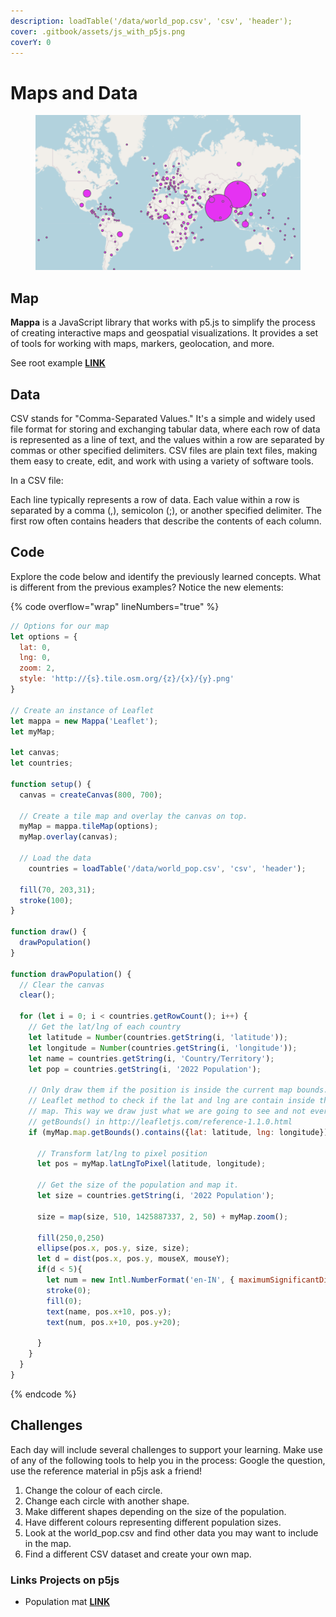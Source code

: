 ```yaml
---
description: loadTable('/data/world_pop.csv', 'csv', 'header');
cover: .gitbook/assets/js_with_p5js.png
coverY: 0
---
```


# Maps and Data

<figure><img src=".gitbook/assets/Screen Shot 2023-08-03 at 11.19.51 AM.png" alt=""><figcaption></figcaption></figure>

## Map

**Mappa** is a JavaScript library that works with p5.js to simplify the process of creating interactive maps and geospatial visualizations. It provides a set of tools for working with maps, markers, geolocation, and more.

See root example [**LINK**](https://mappa.js.org/docs/examples-leaflet.html)

## Data

CSV stands for "Comma-Separated Values." It's a simple and widely used file format for storing and exchanging tabular data, where each row of data is represented as a line of text, and the values within a row are separated by commas or other specified delimiters. CSV files are plain text files, making them easy to create, edit, and work with using a variety of software tools.

In a CSV file:

Each line typically represents a row of data. Each value within a row is separated by a comma (,), semicolon (;), or another specified delimiter. The first row often contains headers that describe the contents of each column.

## Code

Explore the code below and identify the previously learned concepts.  What is different from the previous examples?  Notice the new elements:

{% code overflow="wrap" lineNumbers="true" %}
```javascript
// Options for our map
let options = {
  lat: 0,
  lng: 0,
  zoom: 2,
  style: 'http://{s}.tile.osm.org/{z}/{x}/{y}.png'
}

// Create an instance of Leaflet
let mappa = new Mappa('Leaflet');
let myMap;

let canvas;
let countries;

function setup() {
  canvas = createCanvas(800, 700);

  // Create a tile map and overlay the canvas on top.
  myMap = mappa.tileMap(options);
  myMap.overlay(canvas);

  // Load the data
    countries = loadTable('/data/world_pop.csv', 'csv', 'header');

  fill(70, 203,31);	
  stroke(100);
}

function draw() {
  drawPopulation()
}

function drawPopulation() {
  // Clear the canvas
  clear();

  for (let i = 0; i < countries.getRowCount(); i++) {
    // Get the lat/lng of each country 
    let latitude = Number(countries.getString(i, 'latitude'));
    let longitude = Number(countries.getString(i, 'longitude'));
    let name = countries.getString(i, 'Country/Territory');
    let pop = countries.getString(i, '2022 Population');

    // Only draw them if the position is inside the current map bounds. We use a
    // Leaflet method to check if the lat and lng are contain inside the current
    // map. This way we draw just what we are going to see and not everything. See
    // getBounds() in http://leafletjs.com/reference-1.1.0.html
    if (myMap.map.getBounds().contains({lat: latitude, lng: longitude})) {
      
      // Transform lat/lng to pixel position
      let pos = myMap.latLngToPixel(latitude, longitude);
      
      // Get the size of the population and map it.
      let size = countries.getString(i, '2022 Population');
      
      size = map(size, 510, 1425887337, 2, 50) + myMap.zoom();
      
      fill(250,0,250)
      ellipse(pos.x, pos.y, size, size);
      let d = dist(pos.x, pos.y, mouseX, mouseY);
      if(d < 5){
        let num = new Intl.NumberFormat('en-IN', { maximumSignificantDigits: 3 }).format(pop);
        stroke(0);
        fill(0);
        text(name, pos.x+10, pos.y);
        text(num, pos.x+10, pos.y+20);
        
      }
    }
  }
}
```
{% endcode %}

## Challenges

Each day will include several challenges to support your learning.  Make use of any of the following tools to help you in the process: Google the question, use the reference material in p5js ask a friend!

1. Change the colour of each circle.
2. Change each circle with another shape.
3. Make different shapes depending on the size of the population.
4. Have different colours representing different population sizes.
5. Look at the world\_pop.csv and find other data you may want to include in the map.
6. Find a different CSV dataset and create your own map.

### Links Projects on p5js&#x20;

* Population mat [**LINK**](https://editor.p5js.org/Garcila/sketches/yOWjPW5fG)
